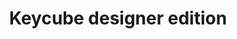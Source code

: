 ---
layout : default
title : Keycube designer edition
description : The "KeyCube Designer Edition" caters to creative professionals. It features specialized keys for designers and artists, making it a powerful tool for graphic design and 3D modeling.
key-features : Custom keycaps for shortcuts, pressure-sensitive keys for digital art, high color accuracy backlighting, and design software compatibility.
lien-git : https://github.com/keycube
image : "../assets/img/designerkeycube.png"
---